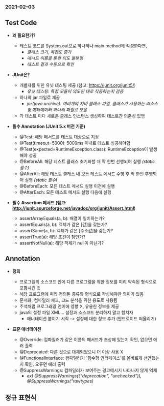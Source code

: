 ### 2021-02-03

## __Test Code__
- __왜 필요한가?__
    - 테스트 코드를 System.out으로 하나하나 main method에 작성한다면,
        - *클래스 크기, 복잡도 증가*
        - *메서드 이름을 통한 의도 불분명*
        - *테스트 결과 수동으로 확인*

- __JUnit은?__
    - 개발자를 위한 유닛 테스팅 제공 (참고: https://junit.org/junit5/)
        - *유닛 테스팅: 특정 모듈이 의도된 대로 작동하는지 검증*
    - 하나의 jar 파일로 제공
        - *jar(java archive): 여러개의 자바 클래스 파일, 클래스가 사용하는 리소스 및 메타데이터 하나의 파일로 모음*
    - 각 테스트 마다 새로운 클래스 인스턴스 생성하여 테스트간 의존성 없앰  
    
- __필수 Annotation (JUnit 5.x 버전 기준)__
    - @Test: 해당 메서드를 테스트 대상으로 지정
    - @Test(timeout=5000): 5000ms 이내로 테스트 성공해야함
    - @Test(expected=RuntimeException.class): RuntimeException이 발생해야 성공
    - @BeforeAll: 해당 테스트 클래스 초기화할 때 딱 한번 선행되어 실행 *(static 필수)*
    - @AfterAll: 해당 테스트 클래스 내 모든 테스트 메서드 수행 후 딱 한번 후행되어 실행 *(static 필수)*
    - @BeforeEach: 모든 테스트 메서드 실행 이전에 실행
    - @AfterEach: 모든 테스트 메서드 실행 다음에 실행
    
- __필수 Assertion 메서드 (참고: http://junit.sourceforge.net/javadoc/org/junit/Assert.html)__
    - assertArrayEquals(a, b): 배열이 일치하는가?
    - assertEquals(a, b): 객체가 같은 [값]을 갖는가?
    - assertSame(a, b): 객체가 같은 [주소값]을 갖는가?
    - assertTrue(a): 해당 조건이 참인가?
    - assertNotNull(a): 해당 객체가 null이 아닌가?
    
## __Annotation__
- __정의__
    - 프로그램의 소스코드 안에 다른 프로그램을 위한 정보를 미리 약속된 형식으로 포함시킨 것
    - 해당 프로그램에 미리 정의된 종류와 형식으로 작성해야만 의미가 있음
    - 문서화, 컴파일러 체크, 코드 분석을 위한 용도로 사용됨
    - 주석처럼 프로그래밍 언어에 영향 X, 유용한 정보를 제공
    - java의 설정 파일 XML... 설정과 소스코드 분리하지 말고 합치자
        - 애너테이션 붙이기 시작 -> 설정에 대한 정보 추가 (안드로이드 떠올리기)

- __표준 애너테이션__
    - @Override: 컴파일러가 같은 이름의 메서드가 조상에 있는지 확인, 없으면 에러 출력
    - @Deprecated: 다른 것으로 대체되었으니 더 이상 사용 X
    - @FunctionalInterface: 컴파일러가 '함수형 인터페이스'를 올바르게 선언했는지 확인, 오류면 에러 출력
    - @SuppressWarnings: 컴파일러가 보여주는 경고메시지 나타나지 않게 억제
        - *ex) @SuppressWarnings({"deprecation", "unchecked"}), @SuppressWarnings("rawtypes)*    

## __정규 표현식__